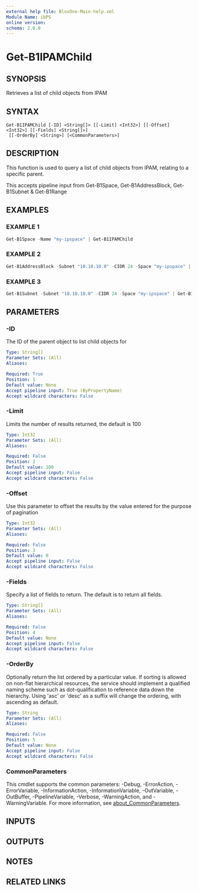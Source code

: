 ```yaml
---
external help file: BloxOne-Main-help.xml
Module Name: ibPS
online version:
schema: 2.0.0
---
```


# Get-B1IPAMChild

## SYNOPSIS
Retrieves a list of child objects from IPAM

## SYNTAX

```
Get-B1IPAMChild [-ID] <String[]> [[-Limit] <Int32>] [[-Offset] <Int32>] [[-Fields] <String[]>]
 [[-OrderBy] <String>] [<CommonParameters>]
```

## DESCRIPTION
This function is used to query a list of child objects from IPAM, relating to a specific parent.

This accepts pipeline input from Get-B1Space, Get-B1AddressBlock, Get-B1Subnet & Get-B1Range

## EXAMPLES

### EXAMPLE 1
```powershell
Get-B1Space -Name "my-ipspace" | Get-B1IPAMChild
```

### EXAMPLE 2
```powershell
Get-B1AddressBlock -Subnet "10.10.10.0" -CIDR 24 -Space "my-ipspace" | Get-B1IPAMChild
```

### EXAMPLE 3
```powershell
Get-B1Subnet -Subnet "10.10.10.0" -CIDR 24 -Space "my-ipspace" | Get-B1IPAMChild
```

## PARAMETERS

### -ID
The ID of the parent object to list child objects for

```yaml
Type: String[]
Parameter Sets: (All)
Aliases:

Required: True
Position: 1
Default value: None
Accept pipeline input: True (ByPropertyName)
Accept wildcard characters: False
```

### -Limit
Limits the number of results returned, the default is 100

```yaml
Type: Int32
Parameter Sets: (All)
Aliases:

Required: False
Position: 2
Default value: 100
Accept pipeline input: False
Accept wildcard characters: False
```

### -Offset
Use this parameter to offset the results by the value entered for the purpose of pagination

```yaml
Type: Int32
Parameter Sets: (All)
Aliases:

Required: False
Position: 3
Default value: 0
Accept pipeline input: False
Accept wildcard characters: False
```

### -Fields
Specify a list of fields to return.
The default is to return all fields.

```yaml
Type: String[]
Parameter Sets: (All)
Aliases:

Required: False
Position: 4
Default value: None
Accept pipeline input: False
Accept wildcard characters: False
```

### -OrderBy
Optionally return the list ordered by a particular value.
If sorting is allowed on non-flat hierarchical resources, the service should implement a qualified naming scheme such as dot-qualification to reference data down the hierarchy.
Using 'asc' or 'desc' as a suffix will change the ordering, with ascending as default.

```yaml
Type: String
Parameter Sets: (All)
Aliases:

Required: False
Position: 5
Default value: None
Accept pipeline input: False
Accept wildcard characters: False
```

### CommonParameters
This cmdlet supports the common parameters: -Debug, -ErrorAction, -ErrorVariable, -InformationAction, -InformationVariable, -OutVariable, -OutBuffer, -PipelineVariable, -Verbose, -WarningAction, and -WarningVariable. For more information, see [about_CommonParameters](http://go.microsoft.com/fwlink/?LinkID=113216).

## INPUTS

## OUTPUTS

## NOTES

## RELATED LINKS
